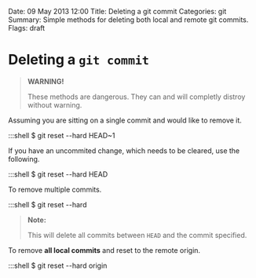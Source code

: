 Date: 09 May 2013 12:00
Title: Deleting a git commit
Categories: git
Summary: Simple methods for deleting both local and remote git commits.
Flags: draft

# Deleting a `git commit`

> **WARNING!**
>
> These methods are dangerous. They can and will completly distroy without warning.


Assuming you are sitting on a single commit and would like to remove it.

  :::shell
  $ git reset --hard HEAD~1


If you have an uncommited change, which needs to be cleared, use the following.

  :::shell
  $ git reset --hard HEAD


To remove multiple commits.

  :::shell
  $ git reset --hard <sha1-commit-id>

> **Note:**
>
> This will delete all commits between `HEAD` and the commit specified.


To remove **all local commits** and reset to the remote origin.

  :::shell
  $ git reset --hard origin

